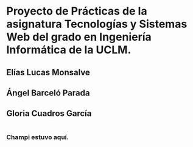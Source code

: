 # Proyecto de Prácticas de la asignatura Tecnologías y Sistemas Web del grado en Ingeniería Informática de la UCLM.
## Elías Lucas Monsalve 
## Ángel Barceló Parada
## Gloria Cuadros García





#
#
#
#
#


### Champi estuvo aquí.